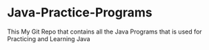 # Java-Practice-Programs
This My Git Repo that contains all the Java Programs that is used for Practicing and Learning Java
